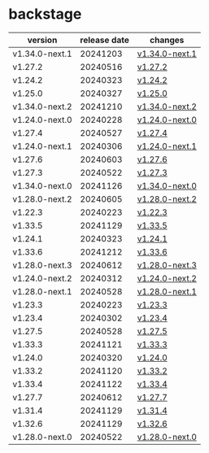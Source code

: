 # backstage

|    version     | release date |                    changes                     |
|----------------|--------------|------------------------------------------------|
| v1.34.0-next.1 | 20241203     | [v1.34.0-next.1](./v1.34.0-next.1-20241203.md) |
| v1.27.2        | 20240516     | [v1.27.2](./v1.27.2-20240516.md)               |
| v1.24.2        | 20240323     | [v1.24.2](./v1.24.2-20240323.md)               |
| v1.25.0        | 20240327     | [v1.25.0](./v1.25.0-20240327.md)               |
| v1.34.0-next.2 | 20241210     | [v1.34.0-next.2](./v1.34.0-next.2-20241210.md) |
| v1.24.0-next.0 | 20240228     | [v1.24.0-next.0](./v1.24.0-next.0-20240228.md) |
| v1.27.4        | 20240527     | [v1.27.4](./v1.27.4-20240527.md)               |
| v1.24.0-next.1 | 20240306     | [v1.24.0-next.1](./v1.24.0-next.1-20240306.md) |
| v1.27.6        | 20240603     | [v1.27.6](./v1.27.6-20240603.md)               |
| v1.27.3        | 20240522     | [v1.27.3](./v1.27.3-20240522.md)               |
| v1.34.0-next.0 | 20241126     | [v1.34.0-next.0](./v1.34.0-next.0-20241126.md) |
| v1.28.0-next.2 | 20240605     | [v1.28.0-next.2](./v1.28.0-next.2-20240605.md) |
| v1.22.3        | 20240223     | [v1.22.3](./v1.22.3-20240223.md)               |
| v1.33.5        | 20241129     | [v1.33.5](./v1.33.5-20241129.md)               |
| v1.24.1        | 20240323     | [v1.24.1](./v1.24.1-20240323.md)               |
| v1.33.6        | 20241212     | [v1.33.6](./v1.33.6-20241212.md)               |
| v1.28.0-next.3 | 20240612     | [v1.28.0-next.3](./v1.28.0-next.3-20240612.md) |
| v1.24.0-next.2 | 20240312     | [v1.24.0-next.2](./v1.24.0-next.2-20240312.md) |
| v1.28.0-next.1 | 20240528     | [v1.28.0-next.1](./v1.28.0-next.1-20240528.md) |
| v1.23.3        | 20240223     | [v1.23.3](./v1.23.3-20240223.md)               |
| v1.23.4        | 20240302     | [v1.23.4](./v1.23.4-20240302.md)               |
| v1.27.5        | 20240528     | [v1.27.5](./v1.27.5-20240528.md)               |
| v1.33.3        | 20241121     | [v1.33.3](./v1.33.3-20241121.md)               |
| v1.24.0        | 20240320     | [v1.24.0](./v1.24.0-20240320.md)               |
| v1.33.2        | 20241120     | [v1.33.2](./v1.33.2-20241120.md)               |
| v1.33.4        | 20241122     | [v1.33.4](./v1.33.4-20241122.md)               |
| v1.27.7        | 20240612     | [v1.27.7](./v1.27.7-20240612.md)               |
| v1.31.4        | 20241129     | [v1.31.4](./v1.31.4-20241129.md)               |
| v1.32.6        | 20241129     | [v1.32.6](./v1.32.6-20241129.md)               |
| v1.28.0-next.0 | 20240522     | [v1.28.0-next.0](./v1.28.0-next.0-20240522.md) |

